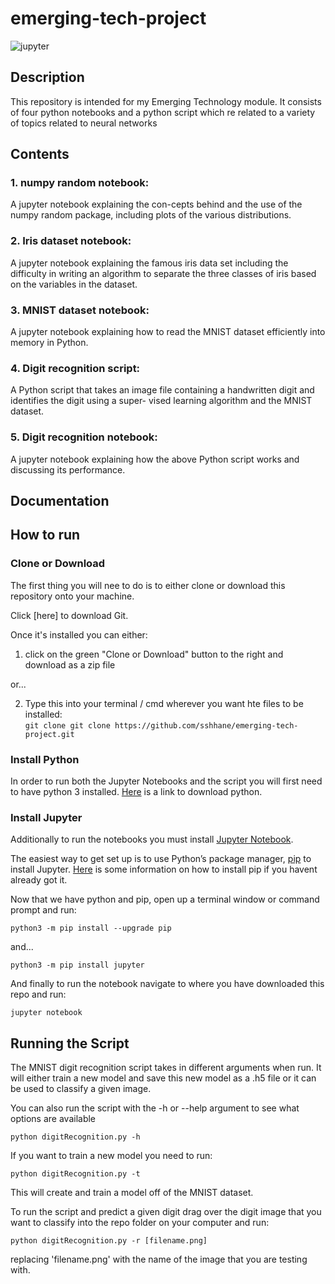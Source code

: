 # emerging-tech-project
![jupyter](https://user-images.githubusercontent.com/14262715/49247722-db8df300-f40f-11e8-9f3b-02d61645b9fa.png)

## Description
This repository is intended for my Emerging Technology module.  It consists of four python notebooks and a python script which re related to a variety of topics related to neural networks

## Contents
### 1. numpy random notebook:
A jupyter notebook explaining the con-cepts behind and the use of the numpy random package, including plots of the various distributions.

### 2. Iris dataset notebook:
A jupyter notebook explaining the famous iris data set including the difficulty in writing an algorithm to separate the three classes of iris based on the variables in the dataset.

### 3. MNIST dataset notebook:
A jupyter notebook explaining how to read the MNIST dataset efficiently into memory in Python.

### 4. Digit recognition script:
A Python script that takes an image file containing a handwritten digit and identifies the digit using a super- vised learning algorithm and the MNIST dataset.

### 5. Digit recognition notebook:
A jupyter notebook explaining how the above Python script works and discussing its performance.

## Documentation

## How to run

### Clone or Download
The first thing you will nee to do is to either clone or download this repository onto your machine.

Click [here] to download Git.

Once it's installed you can either:

1. click on the green "Clone or Download" button to the right and download as a zip file

or...

2. Type this into your terminal / cmd wherever you want hte files to be installed:                          
`git clone git clone https://github.com/sshhane/emerging-tech-project.git`

### Install Python
In order to run both the Jupyter Notebooks and the script you will first need to have python 3 installed.  [Here](https://www.python.org/downloads/) is a link to download python.

### Install Jupyter
Additionally to run the notebooks you must install [Jupyter Notebook](http://jupyter.org/install).

The easiest way to get set up is to use Python’s package manager, [pip](https://pypi.org/project/pip/) to install Jupyter.  [Here](https://pypi.org/project/pip/) is some information on how to install pip if you havent already got it.

Now that we have python and pip, open up a terminal window or command prompt and run:

`python3 -m pip install --upgrade pip`

and...

`python3 -m pip install jupyter`

And finally to run the notebook navigate to where you have downloaded this repo and run:

`jupyter notebook`


## Running the Script
The MNIST digit recognition script takes in different arguments when run.  It will either train a new model and save this new model as a .h5 file or it can be used to classify a given image.

You can also run the script with the -h or --help argument to see what options are available

`python digitRecognition.py -h`

If you want to train a new model you need to run:

`python digitRecognition.py -t`

This will create and train a model off of the MNIST dataset.

To run the script and predict a given digit drag over the digit image that you want to classify into the repo folder on your computer and run:

`python digitRecognition.py -r [filename.png]`

replacing 'filename.png' with the name of the image that you are testing with.


